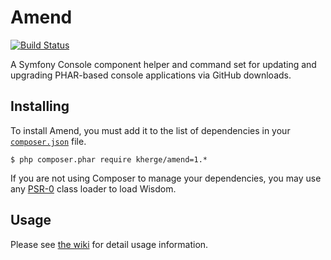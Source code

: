 # Amend

[![Build Status](https://secure.travis-ci.org/kherge/Amend.png?branch=master)](http://travis-ci.org/kherge/Amend)

A Symfony Console component helper and command set for updating and upgrading PHAR-based console applications via GitHub downloads.

## Installing

To install Amend, you must add it to the list of dependencies in your [`composer.json`][Composer] file.

    $ php composer.phar require kherge/amend=1.*

If you are not using Composer to manage your dependencies, you may use any [PSR-0][PSR-0] class loader to load Wisdom.

## Usage

Please see [the wiki][wiki] for detail usage information.

[Composer]: http://getcomposer.org/
[PSR-0]: https://github.com/php-fig/fig-standards/blob/master/accepted/PSR-0.md
[wiki]: https://github.com/kherge/Amend/wiki
